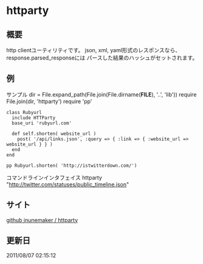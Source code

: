 httparty
======

概要
------
http clientユーティリティです。
json, xml, yaml形式のレスポンスなら、response.parsed_responseには
パースした結果のハッシュがセットされます。


例
-----
サンプル
    dir = File.expand_path(File.join(File.dirname(__FILE__), '..', 'lib'))
    require File.join(dir, 'httparty')
    require 'pp'

    class Rubyurl
      include HTTParty
      base_uri 'rubyurl.com'

      def self.shorten( website_url )
        post( '/api/links.json', :query => { :link => { :website_url => website_url } } )
      end
    end

    pp Rubyurl.shorten( 'http://istwitterdown.com/')


コマンドラインインタフェイス
    httparty "http://twitter.com/statuses/public_timeline.json"


サイト
-----
[github jnunemaker / httparty](https://github.com/jnunemaker/httparty)



更新日
-----
2011/08/07 02:15:12
